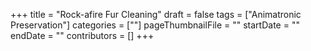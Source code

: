 +++
title = "Rock-afire Fur Cleaning"
draft = false
tags = ["Animatronic Preservation"]
categories = [""]
pageThumbnailFile = ""
startDate = ""
endDate = ""
contributors = []
+++
